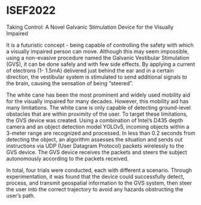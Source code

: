 # ISEF2022

Taking Control: A Novel Galvanic Stimulation Device for the Visually Impaired



It is a futuristic concept - being capable of controlling the safety with which a visually impaired person can move. Although this may seem impossible, using a non-evasive procedure named the Galvanic Vestibular Stimulation (GVS), it can be done safely and with few side effects. By applying a current of electrons (1- 1.5mA) delivered just behind the ear and in a certain direction, the vestibular system is stimulated to send additional signals to the brain, causing the sensation of being “steered”. 
  
  The white cane has been the most prominent and widely used mobility aid for the visually impaired for many decades. However, this mobility aid has many limitations. The white cane is only capable of detecting ground-level obstacles that are within proximity of the user. To target these limitations, the GVS device was created. Using a combination of Intel’s D435 depth camera and an object detection model YOLOv5, incoming objects within a 3-meter range are recognized and processed. In less than 0.2 seconds from detecting the object, an algorithm assesses the situation and sends out instructions via UDP (User Datagram Protocol) packets wirelessly to the GVS device. The GVS device receives the packets and steers the subject autonomously according to the packets received. 
  
  In total, four trials were conducted, each with different a scenario. Through experimentation, it was found that the device could successfully detect, process, and transmit geospatial information to the GVS system, then steer the user into the correct trajectory to avoid any hazards obstructing the user’s path. 
